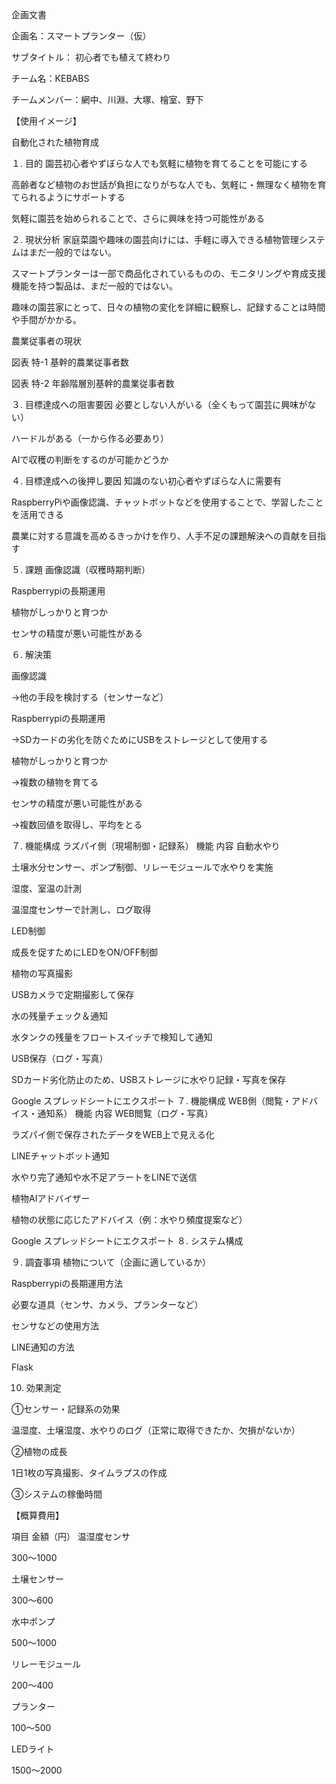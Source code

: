 企画文書 

企画名：スマートプランター（仮） 

サブタイトル： 初心者でも植えて終わり 


チーム名：KEBABS 


チームメンバー：網中、川淵、大塚、檜室、野下 

【使用イメージ】 


自動化された植物育成 

１.
目的 
園芸初心者やずぼらな人でも気軽に植物を育てることを可能にする 

高齢者など植物のお世話が負担になりがちな人でも、気軽に・無理なく植物を育てられるようにサポートする 

気軽に園芸を始められることで、さらに興味を持つ可能性がある 

２.
現状分析 
家庭菜園や趣味の園芸向けには、手軽に導入できる植物管理システムはまだ一般的ではない。 

スマートプランターは一部で商品化されているものの、モニタリングや育成支援機能を持つ製品は、まだ一般的ではない。 

趣味の園芸家にとって、日々の植物の変化を詳細に観察し、記録することは時間や手間がかかる。 

農業従事者の現状 


図表 特-1 基幹的農業従事者数 


図表 特-2 年齢階層別基幹的農業従事者数 

３.
目標達成への阻害要因 
必要としない人がいる（全くもって園芸に興味がない） 

ハードルがある（一から作る必要あり） 

AIで収穫の判断をするのが可能かどうか 

４.
目標達成への後押し要因 
知識のない初心者やずぼらな人に需要有 

RaspberryPiや画像認識、チャットボットなどを使用することで、学習したことを活用できる 

農業に対する意識を高めるきっかけを作り、人手不足の課題解決への貢献を目指す 

５.
課題 
画像認識（収穫時期判断） 

Raspberrypiの長期運用 

植物がしっかりと育つか 

センサの精度が悪い可能性がある 

６.
解決策 

画像認識 

→他の手段を検討する（センサーなど） 


Raspberrypiの長期運用 

→SDカードの劣化を防ぐためにUSBをストレージとして使用する 


植物がしっかりと育つか 

→複数の植物を育てる 


センサの精度が悪い可能性がある 

→複数回値を取得し、平均をとる 

７.
機能構成 ラズパイ側（現場制御・記録系） 
機能	内容
自動水やり 

土壌水分センサー、ポンプ制御、リレーモジュールで水やりを実施 

湿度、室温の計測 

温湿度センサーで計測し、ログ取得 

LED制御 

成長を促すためにLEDをON/OFF制御 

植物の写真撮影 

USBカメラで定期撮影して保存 

水の残量チェック＆通知 

水タンクの残量をフロートスイッチで検知して通知 

USB保存（ログ・写真） 

SDカード劣化防止のため、USBストレージに水やり記録・写真を保存 


Google スプレッドシートにエクスポート
７.
機能構成 WEB側（閲覧・アドバイス・通知系） 
機能	内容
WEB閲覧（ログ・写真） 

ラズパイ側で保存されたデータをWEB上で見える化 

LINEチャットボット通知 

水やり完了通知や水不足アラートをLINEで送信 

植物AIアドバイザー 

植物の状態に応じたアドバイス（例：水やり頻度提案など） 


Google スプレッドシートにエクスポート
８.
システム構成 


９.
調査事項 
植物について（企画に適しているか） 

Raspberrypiの長期運用方法 

必要な道具（センサ、カメラ、プランターなど） 

センサなどの使用方法 

LINE通知の方法 

Flask 

10. 効果測定 


①センサー・記録系の効果 

温湿度、土壌湿度、水やりのログ（正常に取得できたか、欠損がないか） 


②植物の成長 

1日1枚の写真撮影、タイムラプスの作成 


③システムの稼働時間 






【概算費用】 

項目	金額（円）
温湿度センサ 

300～1000 

土壌センサー 

300～600 

水中ポンプ 

500～1000 

リレーモジュール 

200～400 

プランター 

100～500 

LEDライト 

1500～2000 

